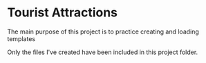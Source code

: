 # Tourist Attractions
The main purpose of this project is to practice creating and loading templates

Only the files I've created have been included in this project folder.
